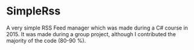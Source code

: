 # SimpleRss
A very simple RSS Feed manager which was made during a C# course in 2015. 
It was made during a group project, although I contributed the majority of the code (80-90 %).
